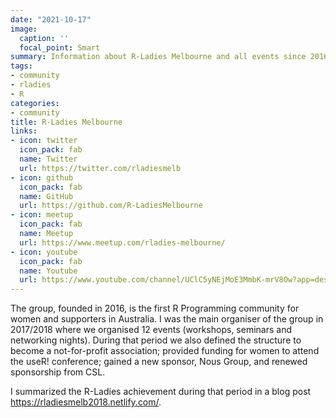 ```yaml
---
date: "2021-10-17"
image:
  caption: ''
  focal_point: Smart
summary: Information about R-Ladies Melbourne and all events since 2016!
tags:
- community
- rladies
- R
categories:
- community
title: R-Ladies Melbourne
links:
- icon: twitter
  icon_pack: fab
  name: Twitter
  url: https://twitter.com/rladiesmelb
- icon: github
  icon_pack: fab
  name: GitHub
  url: https://github.com/R-LadiesMelbourne
- icon: meetup
  icon_pack: fab
  name: Meetup
  url: https://www.meetup.com/rladies-melbourne/
- icon: youtube
  icon_pack: fab
  name: Youtube
  url: https://www.youtube.com/channel/UClC5yNEjMoE3MmbK-mrV8Ow?app=desktop
---
```


The group, founded in 2016, is the first R Programming community for women and
supporters in Australia. I was the main organiser of the group in 2017/2018 where we organised 12
events (workshops, seminars and networking nights). During that period we also defined the
structure to become a not-for-profit association; provided funding for women to attend the
useR! conference; gained a new sponsor, Nous Group, and renewed sponsorship from CSL.

I summarized the R-Ladies achievement during that period in a blog post https://rladiesmelb2018.netlify.com/.